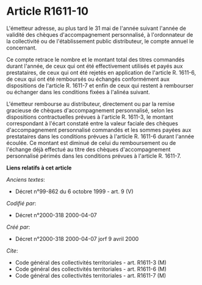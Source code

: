 # Article R1611-10

L'émetteur adresse, au plus tard le 31 mai de l'année suivant l'année de validité des chèques d'accompagnement personnalisé,
à l'ordonnateur de la collectivité ou de l'établissement public distributeur, le compte annuel le concernant.

Ce compte retrace le nombre et le montant total des titres commandés durant l'année, de ceux qui ont été effectivement
utilisés et payés aux prestataires, de ceux qui ont été rejetés en application de l'article R. 1611-6, de ceux qui ont été
remboursés ou échangés conformément aux dispositions de l'article R. 1611-7 et enfin de ceux qui restent à rembourser ou
échanger dans les conditions fixées à l'alinéa suivant.

L'émetteur rembourse au distributeur, directement ou par la remise gracieuse de chèques d'accompagnement personnalisé, selon
les dispositions contractuelles prévues à l'article R. 1611-3, le montant correspondant à l'écart constaté entre la valeur
faciale des chèques d'accompagnement personnalisé commandés et les sommes payées aux prestataires dans les conditions prévues
à l'article R. 1611-6 durant l'année écoulée. Ce montant est diminué de celui du remboursement ou de l'échange déjà effectué
au titre des chèques d'accompagnement personnalisé périmés dans les conditions prévues à l'article R. 1611-7.

**Liens relatifs à cet article**

_Anciens textes_:

  - Décret n°99-862 du 6 octobre 1999 - art. 9 (V)

_Codifié par_:

  - Décret n°2000-318 2000-04-07

_Créé par_:

  - Décret n°2000-318 2000-04-07 jorf 9 avril 2000

_Cite_:

  - Code général des collectivités territoriales - art. R1611-3 (M)
  - Code général des collectivités territoriales - art. R1611-6 (M)
  - Code général des collectivités territoriales - art. R1611-7 (M)
